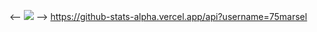  <-- 
 <img src="https://github-stats-alpha.vercel.app/api?username=75marsel&cc=22272e&tc=37BCF6&ic=fff&bc=0000">
 -->
https://github-stats-alpha.vercel.app/api?username=75marsel
